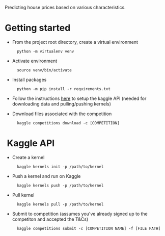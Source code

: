 Predicting house prices based on various characteristics.

# Getting started
- From the project root directory, create a virtual environment

        python -m virtualenv venv

- Activate environment

        source venv/bin/activate

- Install packages

        python -m pip install -r requirements.txt


- Follow the instructions [here](https://github.com/Kaggle/kaggle-api) to setup the kaggle API (needed for downloading data and pulling/pushing kernels)

- Download files associated with the competition

        kaggle competitions download -c [COMPETITION]


#  Kaggle API
- Create a kernel

        kaggle kernels init -p /path/to/kernel


- Push a kernel and run on Kaggle
        
        kaggle kernels push -p /path/to/kernel

- Pull kernel 
        
        kaggle kernels pull -p /path/to/kernel


- Submit to competition (assumes you've already signed up to the competiton and accepted the T&Cs)

        kaggle competitions submit -c [COMPETITION NAME] -f [FILE PATH]
